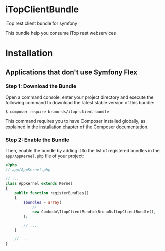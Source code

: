 # iTopClientBundle
iTop rest client bundle for symfony

This bundle help you consume iTop rest webservices


Installation
============

Applications that don't use Symfony Flex
----------------------------------------

### Step 1: Download the Bundle

Open a command console, enter your project directory and execute the
following command to download the latest stable version of this bundle:

```console
$ composer require bruno-ds/itop-client-bundle
```

This command requires you to have Composer installed globally, as explained
in the [installation chapter](https://getcomposer.org/doc/00-intro.md)
of the Composer documentation.

### Step 2: Enable the Bundle

Then, enable the bundle by adding it to the list of registered bundles
in the `app/AppKernel.php` file of your project:

```php
<?php
// app/AppKernel.php

// ...
class AppKernel extends Kernel
{
    public function registerBundles()
    {
        $bundles = array(
            // ...
            new Combodo\ItopClientBundle\BrunoDsItopClientBundle(),
        );

        // ...
    }

    // ...
}
```
